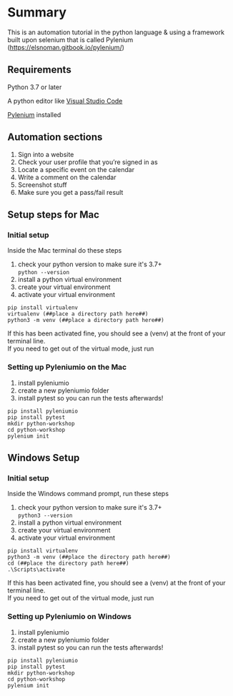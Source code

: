 # Summary
This is an automation tutorial in the python language & using a framework built upon selenium that is called Pylenium (https://elsnoman.gitbook.io/pylenium/)

## Requirements
Python 3.7 or later

A python editor like [Visual Studio Code](https://code.visualstudio.com/Download)

[Pylenium](https://docs.pylenium.io/getting-started/setup-pytest) installed

## Automation sections
1. Sign into a website
1. Check your user profile that you’re signed in as
1. Locate a specific event on the calendar
1. Write a comment on the calendar
1. Screenshot stuff
1. Make sure you get a pass/fail result



## Setup steps for Mac

### Initial setup
Inside the Mac terminal do these steps
1. check your python version to make sure it's 3.7+<br>
    `python --version`
1. install a python virtual environment
1. create your virtual environment
1. activate your virtual environment
```
pip install virtualenv
virtualenv (##place a directory path here##)
python3 -m venv (##place a directory path here##)
```
If this has been activated fine, you should see a (venv) at the front of your terminal line.<br>
If you need to get out of the virtual mode, just run

### Setting up Pyleniumio on the Mac

1. install pyleniumio
1. create a new pyleniumio folder
1. install pytest so you can run the tests afterwards!

```
pip install pyleniumio
pip install pytest
mkdir python-workshop
cd python-workshop
pylenium init
```

## Windows Setup

### Initial setup
Inside the Windows command prompt, run these steps
1. check your python version to make sure it's 3.7+<br>
    `python3 --version`
1. install a python virtual environment
1. create your virtual environment
1. activate your virtual environment
```
pip install virtualenv
python3 -m venv (##place the directory path here##)
cd (##place the directory path here##)
.\Scripts\activate
```
If this has been activated fine, you should see a (venv) at the front of your terminal line.<br>
If you need to get out of the virtual mode, just run

### Setting up Pyleniumio on Windows

1. install pyleniumio
1. create a new pyleniumio folder
1. install pytest so you can run the tests afterwards!

```
pip install pyleniumio
pip install pytest
mkdir python-workshop
cd python-workshop
pylenium init
```